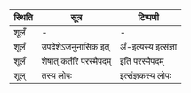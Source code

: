 | स्थिति | सूत्र | टिप्पणी |
| ----- | ------- | ------ |
| शूलँ | - | - |
| शूलँ | उपदेशेऽजनुनासिक इत् | अँ-इत्यस्य इत्संज्ञा |
| शूलँ | शेषात् कर्तरि परस्मैपदम् | इति परस्मैपदम् |
| शूल् | तस्य लोपः | इत्संज्ञकस्य लोपः |
